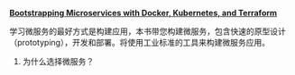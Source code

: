 
**[Bootstrapping Microservices with Docker, Kubernetes, and Terraform](https://www.manning.com/books/bootstrapping-microservices-with-docker-kubernetes-and-terraform)**

学习微服务的最好方式是构建应用，本书带您构建微服务，包含快速的原型设计（prototyping），开发和部署。将使用工业标准的工具来构建微服务应用。

1. 为什么选择微服务？
